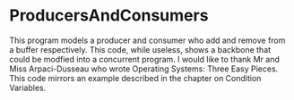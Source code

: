 # ProducersAndConsumers

This program models a producer and consumer who add and remove from a buffer respectively. This code, while useless, shows a backbone that could be modfied into a concurrent program. I would like to thank Mr and Miss Arpaci-Dusseau who wrote Operating Systems: Three Easy Pieces. This code mirrors an example described in the chapter on Condition Variables. 
